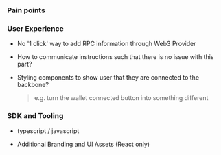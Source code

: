 ### Pain points

### User Experience

- No '1 click' way to add RPC information through Web3 Provider

- How to communicate instructions such that there is no issue with this part?

* Styling components to show user that they are connected to the backbone?
  > e.g. turn the wallet connected button into something different

### SDK and Tooling

- typescript / javascript

* Additional Branding and UI Assets (React only)
